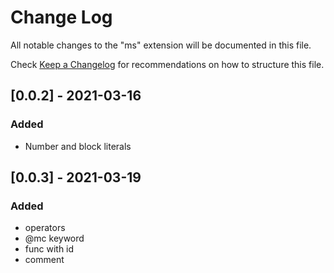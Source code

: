 # Change Log

All notable changes to the "ms" extension will be documented in this file.

Check [Keep a Changelog](http://keepachangelog.com/) for recommendations on how to structure this file.

## [0.0.2] - 2021-03-16

### Added

- Number and block literals

## [0.0.3] - 2021-03-19

### Added

- operators
- @mc keyword
- func with id
- comment
